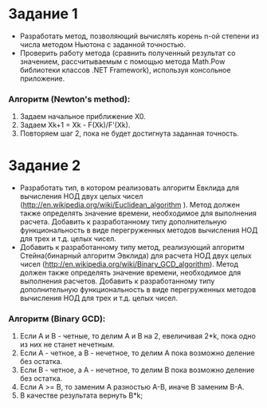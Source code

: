 # Задание 1
  - Разработать метод, позволяющий вычислять корень n-ой степени из числа методом Ньютона с заданной точностью.
  - Проверить работу метода (сравнить полученный результат со значением, рассчитываемым с помощью метода Math.Pow библиотеки классов .NET Framework), используя консольное приложение.

### Алгоритм (Newton's method):
1. Задаем начальное приближение X0.
2. Задаем Xk+1 = Xk - F(Xk)/F'(Xk).
3. Повторяем шаг 2, пока не будет достигнута заданная точность.

# Задание 2
 - Разработать тип, в котором реализовать алгоритм Евклида для вычисления НОД двух целых чисел (http://en.wikipedia.org/wiki/Euclidean_algorithm ). Метод должен также определять значение времени, необходимое для выполнения расчета. Добавить к разработанному типу дополнительную функциональность в виде перегруженных методов вычисления НОД для трех и т.д. целых чисел.
 - Добавить к разработанному типу метод, реализующий алгоритм Стейна(бинарный алгоритм Эвклида) для расчета НОД двух целых чисел (http://en.wikipedia.org/wiki/Binary_GCD_algorithm). Метод должен также определять значение времени, необходимое для выполнения расчетов. Добавить к разработанному типу дополнительную функциональность в виде перегруженных методов вычисления НОД для трех и т.д. целых чисел.

### Алгоритм (Binary GCD):
 1. Если A и B - четные, то делим A и B на 2, евеличивая 2*k, пока одно из них не станет нечетным.
 2. Если A - четное, а B - нечетное, то делим A пока возможно деление без остатка.
 3. Если B - четное, а A - нечетное, то делим B пока возможно деление без остатка.
 4. Если A >= B, то заменим A разностью A-B, иначе B заменим B-A.
 5. В качестве результата вернуть B*k;
